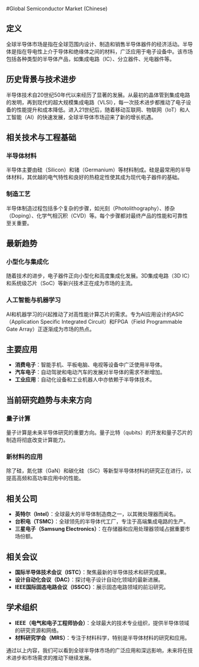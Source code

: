 #Global Semiconductor Market (Chinese)

## 定义

全球半导体市场是指在全球范围内设计、制造和销售半导体器件的经济活动。半导体是指在导电性上介于导体和绝缘体之间的材料，广泛应用于电子设备中。该市场包括各种类型的半导体产品，如集成电路（IC）、分立器件、光电器件等。

## 历史背景与技术进步

半导体技术自20世纪50年代以来经历了显著的发展。从最初的晶体管到集成电路的发明，再到现代的超大规模集成电路（VLSI），每一次技术进步都推动了电子设备的性能提升和成本降低。进入21世纪后，随着移动互联网、物联网（IoT）和人工智能（AI）的快速发展，全球半导体市场迎来了新的增长机遇。

## 相关技术与工程基础

### 半导体材料

半导体主要由硅（Silicon）和锗（Germanium）等材料制成。硅是最常用的半导体材料，其优越的电气特性和良好的热稳定性使其成为现代电子器件的基础。

### 制造工艺

半导体制造过程包括多个复杂的步骤，如光刻（Photolithography）、掺杂（Doping）、化学气相沉积（CVD）等。每个步骤都对最终产品的性能和可靠性至关重要。

## 最新趋势

### 小型化与集成化

随着技术的进步，电子器件正向小型化和高度集成化发展。3D集成电路（3D IC）和系统级芯片（SoC）等新兴技术正在成为市场的主流。

### 人工智能与机器学习

AI和机器学习的兴起推动了对高性能计算芯片的需求。专为AI应用设计的ASIC（Application Specific Integrated Circuit）和FPGA（Field Programmable Gate Array）正逐渐成为市场的热点。

## 主要应用

- **消费电子**：智能手机、平板电脑、电视等设备中广泛使用半导体。
- **汽车电子**：自动驾驶和电动汽车的发展对半导体的需求不断增加。
- **工业应用**：自动化设备和工业机器人中亦依赖于半导体技术。

## 当前研究趋势与未来方向

### 量子计算

量子计算是未来半导体研究的重要方向。量子比特（qubits）的开发和量子芯片的制造将彻底改变计算能力。

### 新材料的应用

除了硅，氮化镓（GaN）和碳化硅（SiC）等新型半导体材料的研究正在进行，以提高高频和高功率应用中的性能。

## 相关公司

- **英特尔（Intel）**：全球最大的半导体制造商之一，以其微处理器而闻名。
- **台积电（TSMC）**：全球领先的半导体代工厂，专注于高端集成电路的生产。
- **三星电子（Samsung Electronics）**：在存储器和应用处理器领域占据重要市场份额。

## 相关会议

- **国际半导体技术会议（ISTC）**：聚焦最新的半导体技术和研究成果。
- **设计自动化会议（DAC）**：探讨电子设计自动化领域的最新进展。
- **IEEE国际固态电路会议（ISSCC）**：展示固态电路领域的前沿研究。

## 学术组织

- **IEEE（电气和电子工程师协会）**：全球最大的技术专业组织，提供半导体领域的研究资源和网络。
- **材料研究学会（MRS）**：专注于材料科学，特别是半导体材料的研究和应用。

通过以上内容，我们可以看到全球半导体市场的广泛应用和深远影响，未来将在技术进步和市场需求的推动下继续发展。